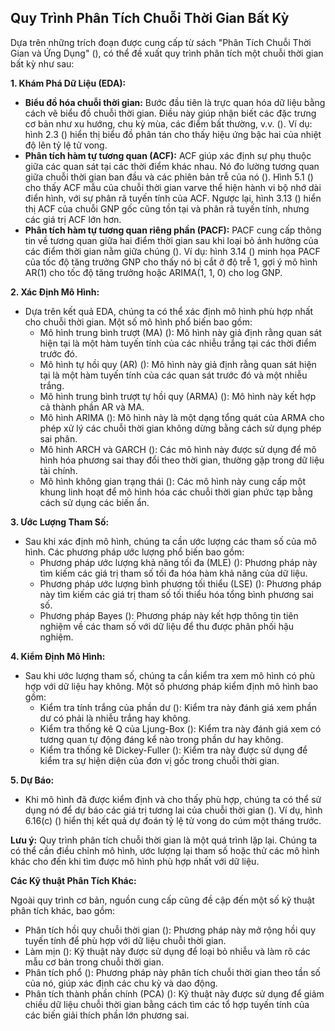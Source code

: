 ## Quy Trình Phân Tích Chuỗi Thời Gian Bất Kỳ

Dựa trên những trích đoạn được cung cấp từ sách "Phân Tích Chuỗi Thời Gian và Ứng Dụng" (), có thể đề xuất quy trình phân tích một chuỗi thời gian bất kỳ như sau:

**1. Khám Phá Dữ Liệu (EDA):**

* **Biểu đồ hóa chuỗi thời gian:** Bước đầu tiên là trực quan hóa dữ liệu bằng cách vẽ biểu đồ chuỗi thời gian. Điều này giúp nhận biết các đặc trưng cơ bản như xu hướng, chu kỳ mùa, các điểm bất thường, v.v. (). Ví dụ: hình 2.3 () hiển thị biểu đồ phân tán cho thấy hiệu ứng bậc hai của nhiệt độ lên tỷ lệ tử vong.
* **Phân tích hàm tự tương quan (ACF):** ACF giúp xác định sự phụ thuộc giữa các quan sát tại các thời điểm khác nhau. Nó đo lường tương quan giữa chuỗi thời gian ban đầu và các phiên bản trễ của nó ().  Hình 5.1 () cho thấy ACF mẫu của chuỗi thời gian varve thể hiện hành vi bộ nhớ dài điển hình, với sự phân rã tuyến tính của ACF. Ngược lại, hình 3.13 () hiển thị ACF của chuỗi GNP gốc cũng tồn tại và phân rã tuyến tính, nhưng các giá trị ACF lớn hơn.
* **Phân tích hàm tự tương quan riêng phần (PACF):** PACF cung cấp thông tin về tương quan giữa hai điểm thời gian sau khi loại bỏ ảnh hưởng của các điểm thời gian nằm giữa chúng (). Ví dụ: hình 3.14 () minh họa PACF của tốc độ tăng trưởng GNP cho thấy nó bị cắt ở độ trễ 1, gợi ý mô hình AR(1) cho tốc độ tăng trưởng hoặc ARIMA(1, 1, 0) cho log GNP.

**2. Xác Định Mô Hình:**

* Dựa trên kết quả EDA, chúng ta có thể xác định mô hình phù hợp nhất cho chuỗi thời gian. Một số mô hình phổ biến bao gồm:
    * Mô hình trung bình trượt (MA) (): Mô hình này giả định rằng quan sát hiện tại là một hàm tuyến tính của các nhiễu trắng tại các thời điểm trước đó.
    * Mô hình tự hồi quy (AR) (): Mô hình này giả định rằng quan sát hiện tại là một hàm tuyến tính của các quan sát trước đó và một nhiễu trắng.
    * Mô hình trung bình trượt tự hồi quy (ARMA) (): Mô hình này kết hợp cả thành phần AR và MA.
    * Mô hình ARIMA (): Mô hình này là một dạng tổng quát của ARMA cho phép xử lý các chuỗi thời gian không dừng bằng cách sử dụng phép sai phân.
    * Mô hình ARCH và GARCH (): Các mô hình này được sử dụng để mô hình hóa phương sai thay đổi theo thời gian, thường gặp trong dữ liệu tài chính.
    * Mô hình không gian trạng thái (): Các mô hình này cung cấp một khung linh hoạt để mô hình hóa các chuỗi thời gian phức tạp bằng cách sử dụng các biến ẩn.

**3. Ước Lượng Tham Số:**

* Sau khi xác định mô hình, chúng ta cần ước lượng các tham số của mô hình. Các phương pháp ước lượng phổ biến bao gồm:
    * Phương pháp ước lượng khả năng tối đa (MLE) (): Phương pháp này tìm kiếm các giá trị tham số tối đa hóa hàm khả năng của dữ liệu.
    * Phương pháp ước lượng bình phương tối thiểu (LSE) (): Phương pháp này tìm kiếm các giá trị tham số tối thiểu hóa tổng bình phương sai số.
    * Phương pháp Bayes (): Phương pháp này kết hợp thông tin tiên nghiệm về các tham số với dữ liệu để thu được phân phối hậu nghiệm.

**4. Kiểm Định Mô Hình:**

* Sau khi ước lượng tham số, chúng ta cần kiểm tra xem mô hình có phù hợp với dữ liệu hay không. Một số phương pháp kiểm định mô hình bao gồm:
    * Kiểm tra tính trắng của phần dư (): Kiểm tra này đánh giá xem phần dư có phải là nhiễu trắng hay không.
    * Kiểm tra thống kê Q của Ljung-Box (): Kiểm tra này đánh giá xem có tương quan tự động đáng kể nào trong phần dư hay không.
    * Kiểm tra thống kê Dickey-Fuller (): Kiểm tra này được sử dụng để kiểm tra sự hiện diện của đơn vị gốc trong chuỗi thời gian.

**5. Dự Báo:**

* Khi mô hình đã được kiểm định và cho thấy phù hợp, chúng ta có thể sử dụng nó để dự báo các giá trị tương lai của chuỗi thời gian (). Ví dụ, hình 6.16(c) () hiển thị kết quả dự đoán tỷ lệ tử vong do cúm một tháng trước.

**Lưu ý:** Quy trình phân tích chuỗi thời gian là một quá trình lặp lại. Chúng ta có thể cần điều chỉnh mô hình, ước lượng lại tham số hoặc thử các mô hình khác cho đến khi tìm được mô hình phù hợp nhất với dữ liệu.


**Các Kỹ thuật Phân Tích Khác:**

Ngoài quy trình cơ bản, nguồn cung cấp cũng đề cập đến một số kỹ thuật phân tích khác, bao gồm:

* Phân tích hồi quy chuỗi thời gian (): Phương pháp này mở rộng hồi quy tuyến tính để phù hợp với dữ liệu chuỗi thời gian.
* Làm mịn (): Kỹ thuật này được sử dụng để loại bỏ nhiễu và làm rõ các mẫu cơ bản trong chuỗi thời gian.
* Phân tích phổ (): Phương pháp này phân tích chuỗi thời gian theo tần số của nó, giúp xác định các chu kỳ và dao động.
* Phân tích thành phần chính (PCA) (): Kỹ thuật này được sử dụng để giảm chiều dữ liệu chuỗi thời gian bằng cách tìm các tổ hợp tuyến tính của các biến giải thích phần lớn phương sai.
